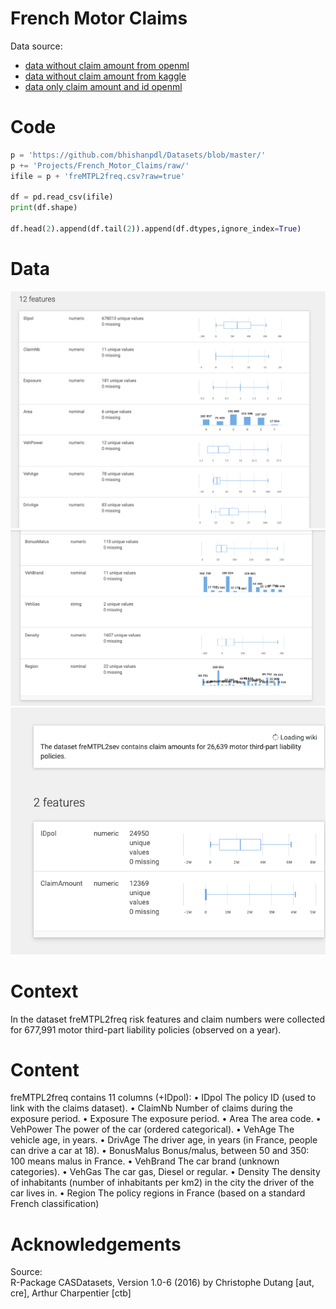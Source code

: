 # French Motor Claims
Data source:
- [data without claim amount from openml](https://www.openml.org/d/41214)
- [data without claim amount from kaggle](https://www.kaggle.com/btw78jt/french-motor-claims-model-comparisons/#data)
- [data only claim amount and id openml](https://www.openml.org/d/41215)


# Code
```python
p = 'https://github.com/bhishanpdl/Datasets/blob/master/'
p += 'Projects/French_Motor_Claims/raw/'
ifile = p + 'freMTPL2freq.csv?raw=true'

df = pd.read_csv(ifile)
print(df.shape)

df.head(2).append(df.tail(2)).append(df.dtypes,ignore_index=True)
```

# Data
![](images/desc_01.png)
![](images/desc_02.png)
![](images/desc_03.png)

# Context
In the dataset freMTPL2freq risk features and claim numbers were collected for 677,991 motor third-part liability policies (observed on a year).

# Content
freMTPL2freq contains 11 columns (+IDpol): • IDpol The policy ID (used to link with the claims dataset). • ClaimNb Number of claims during the exposure period. • Exposure The exposure period. • Area The area code. • VehPower The power of the car (ordered categorical). • VehAge The vehicle age, in years. • DrivAge The driver age, in years (in France, people can drive a car at 18). • BonusMalus Bonus/malus, between 50 and 350: 100 means malus in France. • VehBrand The car brand (unknown categories). • VehGas The car gas, Diesel or regular. • Density The density of inhabitants (number of inhabitants per km2) in the city the driver of the car lives in. • Region The policy regions in France (based on a standard French classification)

# Acknowledgements
Source:  
R-Package CASDatasets, Version 1.0-6 (2016) by Christophe Dutang [aut, cre], Arthur Charpentier [ctb]



